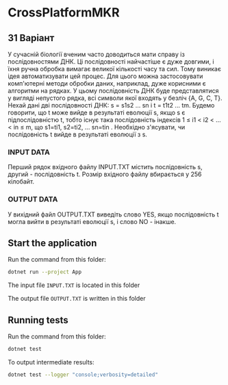 # CrossPlatformMKR
## 31 Варіант
У сучасній біології вченим часто доводиться мати справу із послідовностями ДНК. Ці послідовності найчастіше є дуже довгими, і їхня ручна обробка вимагає великої кількості часу та сил. Тому виникає ідея автоматизувати цей процес.
Для цього можна застосовувати комп'ютерні методи обробки даних, наприклад, дуже корисними є алгоритми на рядках. У цьому послідовність ДНК буде представлятися у вигляді непустого рядка, всі символи якої входять у безліч {A, G, С, T}.
Нехай дані дві послідовності ДНК: s = s1s2 ... sn і t = t1t2 ... tm. Будемо говорити, що t може вийде в результаті еволюції s, якщо s є підпослідовністю t, тобто існує така послідовність індексів 1 ≤ i1 < i2 < … < in ≤ m, що s1=ti1, s2=ti2, … sn=tin . Необхідно з'ясувати, чи послідовність t вийде в результаті еволюції з s.
### INPUT DATA
Перший рядок вхідного файлу INPUT.TXT містить послідовність s, другий - послідовність t. Розмір вхідного файлу вбирається у 256 кілобайт.
### OUTPUT DATA
У вихідний файл OUTPUT.TXT виведіть слово YES, якщо послідовність t могла вийти в результаті еволюції s, і слово NO - інакше.
## Start the application
Run the command from this folder:
```bash
dotnet run --project App
```
The input file `INPUT.TXT` is located in this folder

The output file `OUTPUT.TXT` is written in this folder

## Running tests
Run the command from this folder:
```bash
dotnet test
```
To output intermediate results:
```bash
dotnet test --logger "console;verbosity=detailed"
```
